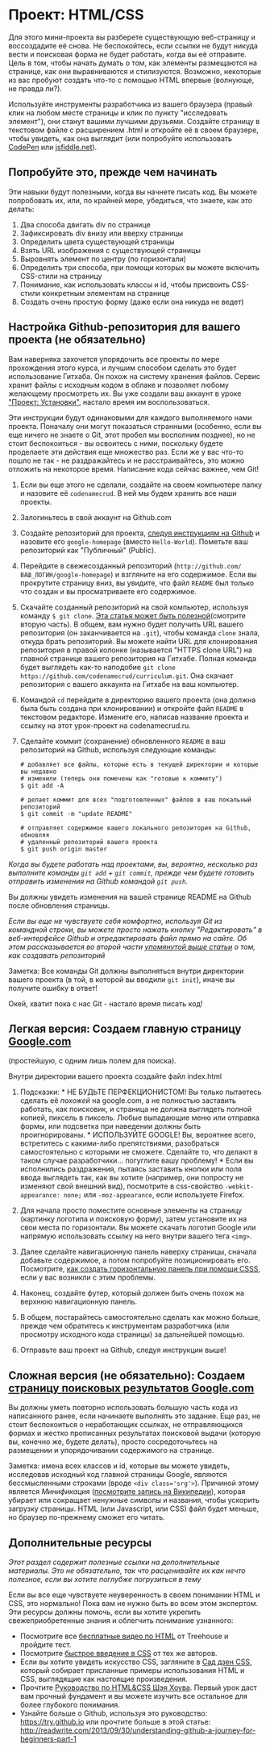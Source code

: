 # Проект: HTML/CSS
<!-- *Estimated Time: 4-8 hrs* -->

Для этого мини-проекта вы разберете существующую веб-страницу и воссоздадите её снова. Не беспокойтесь, если ссылки не будут никуда вести и поисковая форма не будет работать, когда вы её отправите. Цель в том, чтобы начать думать о том, как элементы размещаются на странице, как они выравниваются и стилизуются. Возможно, некоторые из вас пробуют создать что-то с помощью HTML впервые (волнующе, не правда ли?).

Используйте инструменты разработчика из вашего браузера (правый клик на любом месте страницы и клик по пункту "исследовать элемент"), они станут вашими лучшими друзьями. Создайте страницу в текстовом файле с расширением .html и откройте её в своем браузере, чтобы увидеть, как она выглядит (или попробуйте использовать [CodePen](http://codepen.io/pen/) или [jsfiddle.net](http://www.jsfiddle.net)).

## Попробуйте это, прежде чем начинать

Эти навыки будут полезными, когда вы начнете писать код. Вы можете попробовать их, или, по крайней мере, убедиться, что знаете, как это делать:

1. Два способа двигать div по странице
1. Зафиксировать div внизу или вверху страницы
1. Определить цвета существующей страницы
1. Взять URL изображения с существующей страницы
1. Выровнять элемент по центру (по горизонтали)
1. Определить три способа, при помощи которых вы можете включить CSS-стили на страницу
1. Понимание, как использовать классы и id, чтобы присвоить CSS-стили конкретным элементам на странице
1. Создать очень простую форму (даже если она никуда не ведет)

## Настройка Github-репозитория для вашего проекта (не обязательно)

Вам наверняка захочется упорядочить все проекты по мере прохождения этого курса, и лучшим способом сделать это будет использование Гитхаба. Он похож на систему хранения файлов. Сервис хранит файлы с исходным кодом в облаке и позволяет любому желающему просмотреть их. Вы уже создали ваш аккаунт в уроке ["Проект: Установки"](/basics-of-web-development/project-installations), настало время им воспользоваться.

Эти инструкции будут одинаковыми для каждого выполняемого нами проекта. Поначалу они могут показаться странными (особенно, если вы еще ничего не знаете о Git, этот пробел мы восполним позднее), но не стоит беспокоиться - вы освоитесь с ними, поскольку будете проделаете эти действия еще множество раз. Если же у вас что-то пошло не так - не раздражайтесь и не расстраивайтесь, это можно отложить на некоторое время. Написание кода сейчас важнее, чем Git!



1. Если вы еще этого не сделали, создайте на своем компьютере папку и назовите её `codenamecrud`. В ней мы будем хранить все наши проекты.
2. Залогиньтесь в свой аккаунт на Github.com
3. Создайте репозиторий для проекта, [следуя инструкциям на Github](https://help.github.com/articles/create-a-repo) и назовите его `google-homepage` (вместо `Hello-World`). Пометьте ваш репозиторий как "Публичный" (Public).
4. Перейдите в свежесозданный репозиторий (`http://github.com/ВАШ_ЛОГИН/google-homepage`) и взгляните на его содержимое. Если вы прокрутите страницу вниз, вы увидите, что файл `README` был только что создан и вы просматриваете его содержимое.
5. Скачайте созданный репозиторий на свой компьютер, используя команду `$ git clone`. [Эта статья может быть полезной](http://git-scm.com/book/en/Git-Basics-Getting-a-Git-Repository)(смотрите вторую часть). В общем, вам нужно будет получить URL вашего репозитория (он заканчивается на `.git`), чтобы команда `clone` знала, откуда брать репозиторий. Вы можете найти URL для клонирования репозитория в правой колонке (называется "HTTPS clone URL") на главной странице вашего репозитория на Гитхабе. Полная команда будет выглядеть как-то наподобие `git clone https://github.com/codenamecrud/curriculum.git`. Она скачает репозитория с вашего аккаунта на Гитхабе на ваш компьютер.
6. Командой `cd` перейдите в директорию вашего проекта (она должна была быть создана при клонировании) и откройте файл `README` в текстовом редакторе. Измените его, написав название проекта и ссылку на этот урок-проект на codenamecrud.ru.
6. Сделайте коммит (сохранение) обновленного `README` в ваш репозиторий на Github, используя следующие команды:

    ```language-bash
    # добавляет все файлы, которые есть в текущей директории и которые вы недавно
    # изменили (теперь они помечены как "готовые к коммиту")
    $ git add -A

    # делает коммит для всех "подготовленных" файлов в ваш локальный репозиторий
    $ git commit -m "update README"

    # отправляет содержимое вашего локального репозитория на Github, обновляя
    # удаленный репозиторий вашего проекта
    $ git push origin master
    ```

*Когда вы будете работать над проектами, вы, вероятно, несколько раз выполните команды `git add` + `git commit`, прежде чем будете готовить отправить изменения на Github командой `git push`.*

Вы должны увидеть изменения на вашей странице README на Github после обновления страницы.

*Если вы еще не чувствуете себя комфортно, используя Git из командной строки, вы можете просто нажать кнопку "Редактировать" в веб-интерфейсе Github и отредактировать файл прямо на сайте. Об этом рассказывается во второй части [упомянутой выше статьи](https://help.github.com/articles/create-a-repo) о том, как создавать репозиторий*

Заметка: Все команды Git должны выполняться внутри директории вашего проекта (в той, в которой вы вводили `git init`), иначе вы получите ошибку в ответ!

Окей, хватит пока с нас Git - настало время писать код!

## Легкая версия: Создаем главную страницу [Google.com](http://www.google.com)
(простейшую, с одним лишь полем для поиска).


Внутри директории вашего проекта создайте файл index.html

  1. Подсказки:
    * НЕ БУДЬТЕ ПЕРФЕКЦИОНИСТОМ! Вы только пытаетесь сделать её *похожей* на google.com, а не полностью заставить работать, как поисковик, и страница не должна выглядеть полной копией, пиксель в пиксель. Любые выпадающие меню или отправка формы, или подсветка при наведении должны быть проигнорированы.
    * ИСПОЛЬЗУЙТЕ GOOGLE! Вы, вероятнее всего, встретитесь с какими-либо препятствиями, разобраться самостоятельно с которыми не сможете. Сделайте то, что делают в таком случае разработчики... погуглите вашу проблему!
    * Если вы исполнились раздражения, пытаясь заставить кнопки или поля ввода выглядеть так, как вы хотите (например, они попросту не изменяют свой внешний вид), посмотрите в css-свойство `-webkit-appearance: none;` или `-moz-appearance`, если используете Firefox.
  2. Для начала просто поместите основные элементы на страницу (картинку логотипа и поисковую форму), затем установите их на свои места по горизонтали. Вы можете скачать логотип Google или напрямую использовать ссылку на него внутри вашего тега `<img>`.

  3. Далее сделайте навигационную панель наверху страницы, сначала добавьте содержимое, а потом попробуйте позиционировать его. Посмотрите, [как создать горизонтальную панель при помощи CSSS](http://www.w3schools.com/css/css_navbar.asp), если у вас возникли с этим проблемы.
  4. Наконец, создайте футер, который должен быть очень похож на верхнюю навигационную панель.
  5. В общем, постарайтесь самостоятельно сделать как можно больше, прежде чем обратитесь к инструментам разработчика (или просмотру исходного кода страницы) за дальнейшей помощью.
  6. Отправьте ваш проект на Github, следуя инструкции выше!

## Сложная версия (не обязательно): Создаем [страницу поисковых результатов Google.com](https://www.google.com/search?q=создать+эту+страницу)

Вы должны уметь повторно использовать большую часть кода из написанного ранее, если начинаете выполнять это задание. Еще раз, не стоит беспокоиться о неработающих ссылках, не отправляющихся формах и жестко прописанных результатах поисковой выдачи (которую вы, конечно же, будете делать), просто сосредоточьтесь на размещении и упорядочивании содержимого на странице.

Заметка: имена всех классов и id, которые вы можете увидеть, исследовав исходный код главной страницы Google, являются бессмысленными строками (вроде `<div class='srg'>`). Причиной этому является *Минификация* ([посмотрите запись на Википедии](http://en.wikipedia.org/wiki/Minification_(programming))), которая убирает или сокращает ненужные символы и названия, чтобы ускорить загрузку страницы. HTML (или Javascript, или CSS) файл будет меньше, но браузер по-прежнему сможет его читать.

## Дополнительные ресурсы

*Этот раздел содержит полезные ссылки на дополнительные материалы. Это не обязательно, так что расценивайте их как нечто полезное, если вы хотите поглубже погрузиться в тему*

Если вы все еще чувствуете неуверенность в своем понимании HTML и CSS, это нормально! Пока вам не нужно быть во всем этом экспертом. Эти ресурсы должны помочь, если вы хотите укрепить свежеприобретенные знания и облегчить понимание узнанного:


* Посмотрите все [бесплатные видео по HTML](http://teamtreehouse.com/library/websites/html/introduction) от Treehouse и пройдите тест.
* Посмотрите [быстрое введение в CSS](http://teamtreehouse.com/library/websites/build-a-simple-website/website-basics/introduction-to-css) от тех же авторов.
* Если вы хотите увидеть искусство CSS, загляните в [Сад дзен CSS](http://www.csszengarden.com/), который собирает присланные примеры использования HTML и CSS, выглядящие как настоящие произведения.
* Прочтите [Руководство по HTML&CSS Шэя Хоува](http://learn.shayhowe.com/html-css/terminology-syntax-intro). Первый урок даст вам прочный фундамент и вы можете изучить все остальное для более глубокого понимания.
* Узнайте больше о Github, используя это руководство: https://try.github.io или прочтите больше в этой статье: http://readwrite.com/2013/09/30/understanding-github-a-journey-for-beginners-part-1
